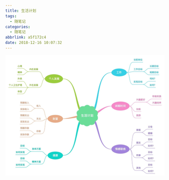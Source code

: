 ```yaml
---
title: 生活计划
tags:
  - 随笔记
categories:
  - 随笔记
abbrlink: a5f172c4
date: 2018-12-16 10:07:32
---
```


![](https://raw.githubusercontent.com/zhangmiaocc/blogImageResource/master/img/20190514141856.png)

<!--more-->